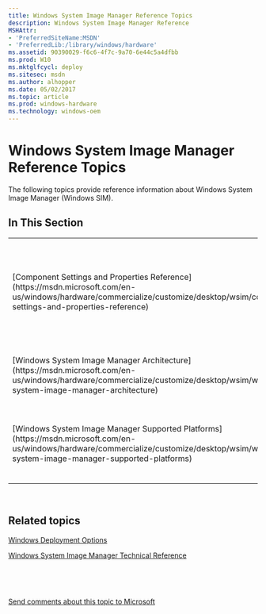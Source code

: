 ```yaml
---
title: Windows System Image Manager Reference Topics
description: Windows System Image Manager Reference
MSHAttr:
- 'PreferredSiteName:MSDN'
- 'PreferredLib:/library/windows/hardware'
ms.assetid: 90390029-f6c6-4f7c-9a70-6e44c5a4dfbb
ms.prod: W10
ms.mktglfcycl: deploy
ms.sitesec: msdn
ms.author: alhopper
ms.date: 05/02/2017
ms.topic: article
ms.prod: windows-hardware
ms.technology: windows-oem
---
```


# Windows System Image Manager Reference Topics


The following topics provide reference information about Windows System Image Manager (Windows SIM).

## In This Section


<table>
<colgroup>
<col width="50%" />
<col width="50%" />
</colgroup>
<tbody>
<tr class="odd">
<td><p>[Component Settings and Properties Reference](https://msdn.microsoft.com/en-us/windows/hardware/commercialize/customize/desktop/wsim/component-settings-and-properties-reference)</p></td>
<td><p>Describes the structure of answer files, along with the attributes and elements that components and settings use.</p></td>
</tr>
<tr class="even">
<td><p>[Windows System Image Manager Architecture](https://msdn.microsoft.com/en-us/windows/hardware/commercialize/customize/desktop/wsim/windows-system-image-manager-architecture)</p></td>
<td><p>Describes how Windows SIM works.</p></td>
</tr>
<tr class="odd">
<td><p>[Windows System Image Manager Supported Platforms](https://msdn.microsoft.com/en-us/windows/hardware/commercialize/customize/desktop/wsim/windows-system-image-manager-supported-platforms)</p></td>
<td><p>Lists the supported platforms where you can install Windows SIM.</p></td>
</tr>
</tbody>
</table>

 

## Related topics


[Windows Deployment Options](http://go.microsoft.com/fwlink/?LinkId=214574)

[Windows System Image Manager Technical Reference](windows-system-image-manager-technical-reference.md)

 

 

[Send comments about this topic to Microsoft](mailto:wsddocfb@microsoft.com?subject=Documentation%20feedback%20%5Bp_wsim\p_wsim%5D:%20Windows%20System%20Image%20Manager%20Reference%20%20RELEASE:%20%2810/17/2016%29&body=%0A%0APRIVACY%20STATEMENT%0A%0AWe%20use%20your%20feedback%20to%20improve%20the%20documentation.%20We%20don't%20use%20your%20email%20address%20for%20any%20other%20purpose,%20and%20we'll%20remove%20your%20email%20address%20from%20our%20system%20after%20the%20issue%20that%20you're%20reporting%20is%20fixed.%20While%20we're%20working%20to%20fix%20this%20issue,%20we%20might%20send%20you%20an%20email%20message%20to%20ask%20for%20more%20info.%20Later,%20we%20might%20also%20send%20you%20an%20email%20message%20to%20let%20you%20know%20that%20we've%20addressed%20your%20feedback.%0A%0AFor%20more%20info%20about%20Microsoft's%20privacy%20policy,%20see%20http://privacy.microsoft.com/en-us/default.aspx. "Send comments about this topic to Microsoft")





